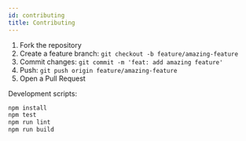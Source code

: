 ```yaml
---
id: contributing
title: Contributing
---
```


1. Fork the repository
2. Create a feature branch: `git checkout -b feature/amazing-feature`
3. Commit changes: `git commit -m 'feat: add amazing feature'`
4. Push: `git push origin feature/amazing-feature`
5. Open a Pull Request

Development scripts:

```bash
npm install
npm test
npm run lint
npm run build
```

